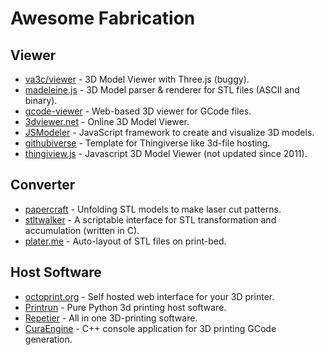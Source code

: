 # Awesome Fabrication

## Viewer

- [va3c/viewer](https://github.com/va3c/viewer) - 3D Model Viewer with Three.js (buggy).
- [madeleine.js](http://jinjunho.github.io/Madeleine.js) - 3D Model parser & renderer for STL files (ASCII and binary).
- [gcode-viewer](https://github.com/joewalnes/gcode-viewer) - Web-based 3D viewer for GCode files.
- [3dviewer.net](http://3dviewer.net) - Online 3D Model Viewer.
- [JSModeler](https://github.com/kovacsv/JSModeler) - JavaScript framework to create and visualize 3D models.
- [githubiverse](https://github.com/garyhodgson/githubiverse-template) - Template for Thingiverse like 3d-file hosting.
- [thingiview.js](https://github.com/tbuser/thingiview.js) - Javascript 3D Model Viewer (not updated since 2011).


## Converter

- [papercraft](https://github.com/osresearch/papercraft) - Unfolding STL models to make laser cut patterns.
- [stltwalker](https://github.com/sshirokov/stltwalker) - A scriptable interface for STL transformation and accumulation (written in C).
- [plater.me](http://plater.me) - Auto-layout of STL files on print-bed.


## Host Software

- [octoprint.org](http://octoprint.org) - Self hosted web interface for your 3D printer.
- [Printrun](https://github.com/kliment/Printrun) - Pure Python 3d printing host software.
- [Repetier](http://repetier.com) - All in one 3D-printing software.
- [CuraEngine](https://github.com/Ultimaker/CuraEngine) - C++ console application for 3D printing GCode generation.
